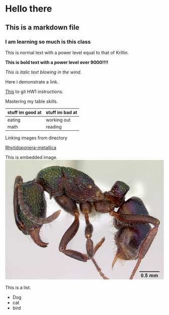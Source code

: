 # Hello there

## This is a markdown file

### I am learning so much is this class

This is normal text with a power level equal to that of Krillin. 

**This is bold text with a power level over 9000!!!!**

*This is italic text blowing in the wind.*

Here i demonstrate a link.

[This](https://github.com/FredHutch/tfcb_2021/tree/main/homeworks/homework01) to git HW1 instructions.

Mastering my table skills.

| stuff im good at | stuff im bad at|
|---|---|
|eating | working out| 
|math | reading


Linking images from directory 

[Rhytidoponera-metallica](images/casent0172345-Rhytidoponera-metallica.jpg)

This is embedded image.
![Rhytidoponera-metallica](images/casent0172345-Rhytidoponera-metallica.jpg)  

This is a list.
* Dog
* cat
* bird



   






